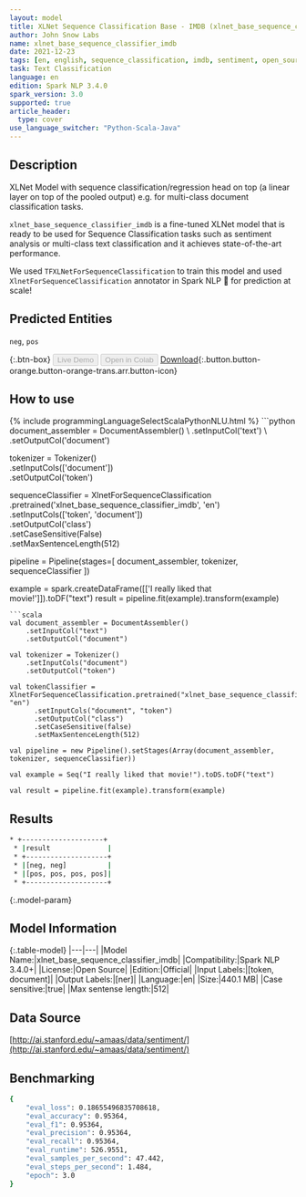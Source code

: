 ```yaml
---
layout: model
title: XLNet Sequence Classification Base - IMDB (xlnet_base_sequence_classifier_imdb)
author: John Snow Labs
name: xlnet_base_sequence_classifier_imdb
date: 2021-12-23
tags: [en, english, sequence_classification, imdb, sentiment, open_source]
task: Text Classification
language: en
edition: Spark NLP 3.4.0
spark_version: 3.0
supported: true
article_header:
  type: cover
use_language_switcher: "Python-Scala-Java"
---
```


## Description

XLNet Model with sequence classification/regression head on top (a linear layer on top of the pooled output) e.g. for multi-class document classification tasks.

`xlnet_base_sequence_classifier_imdb` is a fine-tuned XLNet model that is ready to be used for Sequence Classification tasks such as sentiment analysis or multi-class text classification and it achieves state-of-the-art performance. 

We used `TFXLNetForSequenceClassification` to train this model and used `XlnetForSequenceClassification` annotator in Spark NLP 🚀 for prediction at scale!

## Predicted Entities

`neg`, `pos`

{:.btn-box}
<button class="button button-orange" disabled>Live Demo</button>
<button class="button button-orange" disabled>Open in Colab</button>
[Download](https://s3.amazonaws.com/auxdata.johnsnowlabs.com/public/models/xlnet_base_sequence_classifier_imdb_en_3.4.0_3.0_1640264032392.zip){:.button.button-orange.button-orange-trans.arr.button-icon}

## How to use



<div class="tabs-box" markdown="1">
{% include programmingLanguageSelectScalaPythonNLU.html %}
```python
document_assembler = DocumentAssembler() \
    .setInputCol('text') \
    .setOutputCol('document')

tokenizer = Tokenizer() \
    .setInputCols(['document']) \
    .setOutputCol('token')

sequenceClassifier = XlnetForSequenceClassification \
      .pretrained('xlnet_base_sequence_classifier_imdb', 'en') \
      .setInputCols(['token', 'document']) \
      .setOutputCol('class') \
      .setCaseSensitive(False) \
      .setMaxSentenceLength(512)

pipeline = Pipeline(stages=[
    document_assembler,
    tokenizer,
    sequenceClassifier
])

example = spark.createDataFrame([['I really liked that movie!']]).toDF("text")
result = pipeline.fit(example).transform(example)
```
```scala
val document_assembler = DocumentAssembler()
    .setInputCol("text")
    .setOutputCol("document")

val tokenizer = Tokenizer()
    .setInputCols("document")
    .setOutputCol("token")

val tokenClassifier = XlnetForSequenceClassification.pretrained("xlnet_base_sequence_classifier_imdb", "en")
      .setInputCols("document", "token")
      .setOutputCol("class")
      .setCaseSensitive(false)
      .setMaxSentenceLength(512)

val pipeline = new Pipeline().setStages(Array(document_assembler, tokenizer, sequenceClassifier))

val example = Seq("I really liked that movie!").toDS.toDF("text")

val result = pipeline.fit(example).transform(example)
```
</div>

## Results

```bash
* +--------------------+
 * |result              |
 * +--------------------+
 * |[neg, neg]          |
 * |[pos, pos, pos, pos]|
 * +--------------------+
```

{:.model-param}
## Model Information

{:.table-model}
|---|---|
|Model Name:|xlnet_base_sequence_classifier_imdb|
|Compatibility:|Spark NLP 3.4.0+|
|License:|Open Source|
|Edition:|Official|
|Input Labels:|[token, document]|
|Output Labels:|[ner]|
|Language:|en|
|Size:|440.1 MB|
|Case sensitive:|true|
|Max sentense length:|512|

## Data Source

[http://ai.stanford.edu/~amaas/data/sentiment/](http://ai.stanford.edu/~amaas/data/sentiment/)

## Benchmarking

```bash
{
	"eval_loss": 0.18655496835708618,
	"eval_accuracy": 0.95364,
	"eval_f1": 0.95364,
	"eval_precision": 0.95364,
	"eval_recall": 0.95364,
	"eval_runtime": 526.9551,
	"eval_samples_per_second": 47.442,
	"eval_steps_per_second": 1.484,
	"epoch": 3.0
}
```